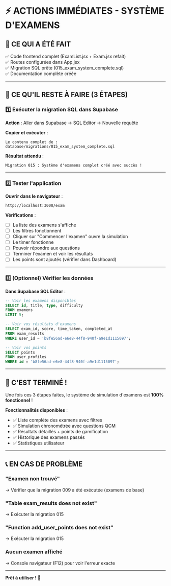 # ⚡ ACTIONS IMMÉDIATES - SYSTÈME D'EXAMENS

## 🎯 CE QUI A ÉTÉ FAIT

✅ Code frontend complet (ExamList.jsx + Exam.jsx refait)  
✅ Routes configurées dans App.jsx  
✅ Migration SQL prête (015_exam_system_complete.sql)  
✅ Documentation complète créée

---

## 🚀 CE QU'IL RESTE À FAIRE (3 ÉTAPES)

### 1️⃣ Exécuter la migration SQL dans Supabase

**Action** : Aller dans Supabase → SQL Editor → Nouvelle requête

**Copier et exécuter** :
```
Le contenu complet de :
database/migrations/015_exam_system_complete.sql
```

**Résultat attendu** :
```
Migration 015 : Système d'examens complet créé avec succès !
```

---

### 2️⃣ Tester l'application

**Ouvrir dans le navigateur** :
```
http://localhost:3000/exam
```

**Vérifications** :
- [ ] La liste des examens s'affiche
- [ ] Les filtres fonctionnent
- [ ] Cliquer sur "Commencer l'examen" ouvre la simulation
- [ ] Le timer fonctionne
- [ ] Pouvoir répondre aux questions
- [ ] Terminer l'examen et voir les résultats
- [ ] Les points sont ajoutés (vérifier dans Dashboard)

---

### 3️⃣ (Optionnel) Vérifier les données

**Dans Supabase SQL Editor** :
```sql
-- Voir les examens disponibles
SELECT id, title, type, difficulty 
FROM examens 
LIMIT 5;

-- Voir vos résultats d'examens
SELECT exam_id, score, time_taken, completed_at 
FROM exam_results 
WHERE user_id = 'b8fe56ad-e6e8-44f8-940f-a9e1d1115097';

-- Voir vos points
SELECT points 
FROM user_profiles 
WHERE id = 'b8fe56ad-e6e8-44f8-940f-a9e1d1115097';
```

---

## 🎉 C'EST TERMINÉ !

Une fois ces 3 étapes faites, le système de simulation d'examens est **100% fonctionnel** !

**Fonctionnalités disponibles** :
- ✅ Liste complète des examens avec filtres
- ✅ Simulation chronométrée avec questions QCM
- ✅ Résultats détaillés + points de gamification
- ✅ Historique des examens passés
- ✅ Statistiques utilisateur

---

## 📞 EN CAS DE PROBLÈME

### "Examen non trouvé"
→ Vérifier que la migration 009 a été exécutée (examens de base)

### "Table exam_results does not exist"
→ Exécuter la migration 015

### "Function add_user_points does not exist"
→ Exécuter la migration 015

### Aucun examen affiché
→ Console navigateur (F12) pour voir l'erreur exacte

---

**Prêt à utiliser !** 🚀
